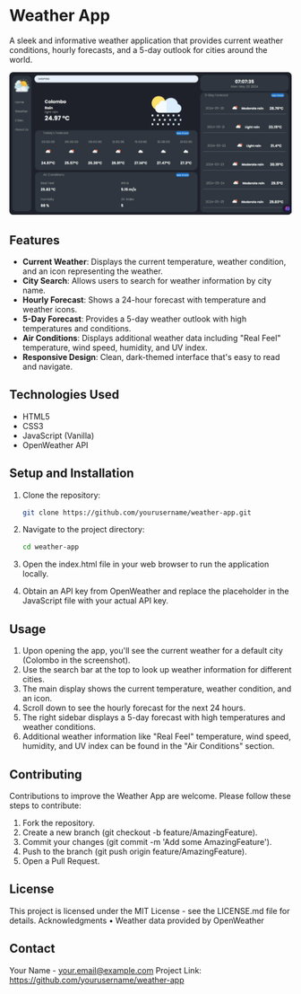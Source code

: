 # Weather App

A sleek and informative weather application that provides current weather conditions, hourly forecasts, and a 5-day outlook for cities around the world.

![Weather App Screenshot](final.jpeg)

## Features

- **Current Weather**: Displays the current temperature, weather condition, and an icon representing the weather.
- **City Search**: Allows users to search for weather information by city name.
- **Hourly Forecast**: Shows a 24-hour forecast with temperature and weather icons.
- **5-Day Forecast**: Provides a 5-day weather outlook with high temperatures and conditions.
- **Air Conditions**: Displays additional weather data including "Real Feel" temperature, wind speed, humidity, and UV index.
- **Responsive Design**: Clean, dark-themed interface that's easy to read and navigate.

## Technologies Used

- HTML5
- CSS3
- JavaScript (Vanilla)
- OpenWeather API

## Setup and Installation

1. Clone the repository:

   ```bash
   git clone https://github.com/yourusername/weather-app.git

   ```

2. Navigate to the project directory:

   ```bash
   cd weather-app
   ```

3. Open the index.html file in your web browser to run the application locally.
4. Obtain an API key from OpenWeather and replace the placeholder in the JavaScript file with your actual API key.

## Usage

1. Upon opening the app, you'll see the current weather for a default city (Colombo in the screenshot).
2. Use the search bar at the top to look up weather information for different cities.
3. The main display shows the current temperature, weather condition, and an icon.
4. Scroll down to see the hourly forecast for the next 24 hours.
5. The right sidebar displays a 5-day forecast with high temperatures and weather conditions.
6. Additional weather information like "Real Feel" temperature, wind speed, humidity, and UV index can be found in the "Air Conditions" section.

## Contributing

Contributions to improve the Weather App are welcome. Please follow these steps to contribute:

1. Fork the repository.
2. Create a new branch (git checkout -b feature/AmazingFeature).
3. Commit your changes (git commit -m 'Add some AmazingFeature').
4. Push to the branch (git push origin feature/AmazingFeature).
5. Open a Pull Request.

## License

This project is licensed under the MIT License - see the LICENSE.md file for details.
Acknowledgments
• Weather data provided by OpenWeather

## Contact

Your Name - your.email@example.com
Project Link: https://github.com/yourusername/weather-app
